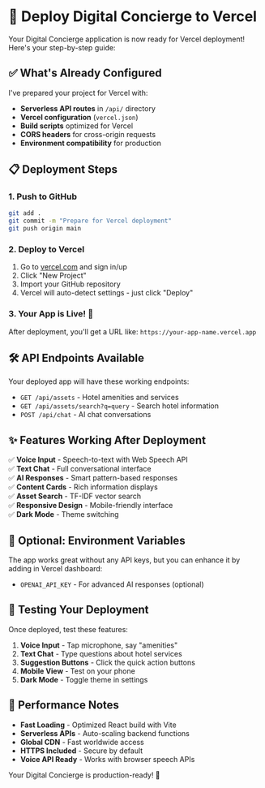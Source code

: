 # 🚀 Deploy Digital Concierge to Vercel

Your Digital Concierge application is now ready for Vercel deployment! Here's your step-by-step guide:

## ✅ What's Already Configured

I've prepared your project for Vercel with:

- **Serverless API routes** in `/api/` directory
- **Vercel configuration** (`vercel.json`) 
- **Build scripts** optimized for Vercel
- **CORS headers** for cross-origin requests
- **Environment compatibility** for production

## 📋 Deployment Steps

### 1. Push to GitHub
```bash
git add .
git commit -m "Prepare for Vercel deployment"
git push origin main
```

### 2. Deploy to Vercel
1. Go to [vercel.com](https://vercel.com) and sign in/up
2. Click "New Project"  
3. Import your GitHub repository
4. Vercel will auto-detect settings - just click "Deploy"

### 3. Your App is Live! 🎉
After deployment, you'll get a URL like: `https://your-app-name.vercel.app`

## 🛠 API Endpoints Available

Your deployed app will have these working endpoints:
- `GET /api/assets` - Hotel amenities and services
- `GET /api/assets/search?q=query` - Search hotel information
- `POST /api/chat` - AI chat conversations

## ✨ Features Working After Deployment

✅ **Voice Input** - Speech-to-text with Web Speech API  
✅ **Text Chat** - Full conversational interface  
✅ **AI Responses** - Smart pattern-based responses  
✅ **Content Cards** - Rich information displays  
✅ **Asset Search** - TF-IDF vector search  
✅ **Responsive Design** - Mobile-friendly interface  
✅ **Dark Mode** - Theme switching  

## 🔧 Optional: Environment Variables

The app works great without any API keys, but you can enhance it by adding in Vercel dashboard:

- `OPENAI_API_KEY` - For advanced AI responses (optional)

## 📱 Testing Your Deployment

Once deployed, test these features:
1. **Voice Input** - Tap microphone, say "amenities"
2. **Text Chat** - Type questions about hotel services  
3. **Suggestion Buttons** - Click the quick action buttons
4. **Mobile View** - Test on your phone
5. **Dark Mode** - Toggle theme in settings

## 🎯 Performance Notes

- **Fast Loading** - Optimized React build with Vite
- **Serverless APIs** - Auto-scaling backend functions
- **Global CDN** - Fast worldwide access
- **HTTPS Included** - Secure by default
- **Voice API Ready** - Works with browser speech APIs

Your Digital Concierge is production-ready! 🚀